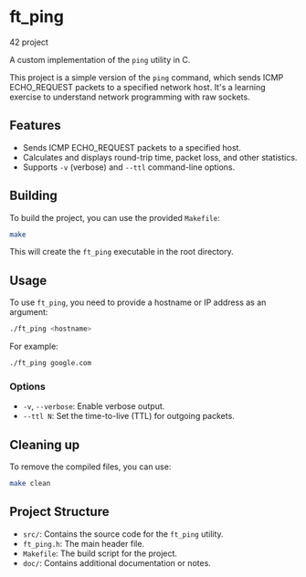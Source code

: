 # ft_ping
42 project

A custom implementation of the `ping` utility in C.

This project is a simple version of the `ping` command, which sends ICMP ECHO_REQUEST packets to a specified network host. It's a learning exercise to understand network programming with raw sockets.

## Features

*   Sends ICMP ECHO_REQUEST packets to a specified host.
*   Calculates and displays round-trip time, packet loss, and other statistics.
*   Supports `-v` (verbose) and `--ttl` command-line options.

## Building

To build the project, you can use the provided `Makefile`:

```sh
make
```

This will create the `ft_ping` executable in the root directory.

## Usage

To use `ft_ping`, you need to provide a hostname or IP address as an argument:

```sh
./ft_ping <hostname>
```

For example:

```sh
./ft_ping google.com
```

### Options

*   `-v`, `--verbose`: Enable verbose output.
*   `--ttl N`: Set the time-to-live (TTL) for outgoing packets.

## Cleaning up

To remove the compiled files, you can use:

```sh
make clean
```

## Project Structure

*   `src/`: Contains the source code for the `ft_ping` utility.
*   `ft_ping.h`: The main header file.
*   `Makefile`: The build script for the project.
*   `doc/`: Contains additional documentation or notes.
